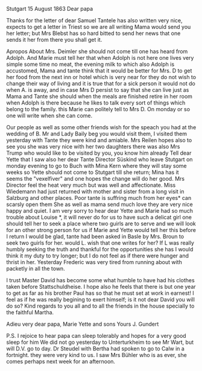  Stutgart 15 August 1863
Dear papa

Thanks for the letter of dear Samuel Tantele has also written very nice, expects to get a letter in Triest so we are all writing Mama would send you her letter; but Mrs Blebst has so hard bitted to send her news that one sends it her from there you shall get it.

Apropos About Mrs. Deimler she should not come till one has heard from Adolph. And Marie must tell her that when Adolph is not here one lives very simple some time no meat, the evening milk to which also Adolph is accustomed, Mama and tante think that it would be better for Mrs. D to get her food from the next inn or hotel which is very near for they do not wish to change their way of living and it is true that for a sick person it would not do when A. is away, and in case Mrs D persist to say that she can live just as Mama and Tante she should when the meals are finished retire in her room when Adolph is there because he likes to talk every sort of things which belong to the family. this Marie can politely tell to Mrs D. On monday or so one will write when she can come.

Our people as well as some other friends wish for the speach you had at the wedding of B. Mr and Lady Baily beg you would visit them, I visited them yesterday with Tante they were kind and amiable. Mrs Reilen hopes also to see you she was very nice with her two daughters there was also Mrs Trump who would like to be visited by you, you know him already Tell dear Yette that I saw also her dear Tante Director Süskind who leave Stutgart on monday evening to go to Buch with Mina Kern where they will stay some weeks so Yette should not come to Stutgart till she return; Mina has it seems the "vexelfiver" and one hopes the change will do her good. Mrs Director feel the heat very much but was well and affectionate. Miss Wiedemann had just returned with mother and sister from a long visit in Salzburg and other places. Poor tante is suffring much from her eyes* can scarsly open them She as well as mama send much love they are very nice happy and quiet. 
I am very sorry to hear dear Yette and Marie had so much trouble about Louise <Maurus>*, it will never do for us to have such a delicat girl one should tell her to seek a place where two guirls are to serve and we will look for an other strong person for us if Marie and Yette would tell her this before I return I would be glad, tante had been asked in Basle by Mrs. Broun to seek two guirls for her. would L. wish that one writes for her? If L was really humbly seeking the truth and thankful for the opportunities she has I would think it my duty to try longer; but I do not feel as if there were hunger and thrist in her. Yesterday Frederic was very tired from running about with packetly in all the town.

I trust Master David has become some what humble to have had his clothes taken before Stattschuldheise. I hope also he feels that there is but one year to get as far as his brother Paul has so that he must set at work in earnest! I feel as if he was really begining to exert himself; is it not dear David you will do so? Kind regards to you all and to all the friends in the house specially to the faithful Martha.

Adieu very dear papa, Marie Yette and sons
 Yours J. Gundert

P.S. I rejoice to hear papa can sleep tolerably and hopes for a very good sleep for him We did not go yesterday to Unterturkheim to see Mr Wart, but will D.V. go to day. Dr Steudel with Bertha had spoken to go to Calw in a fortnight. they were very kind to us. I saw Mrs Bühler who is as ever, she comes perhaps next week for an afternoon.
